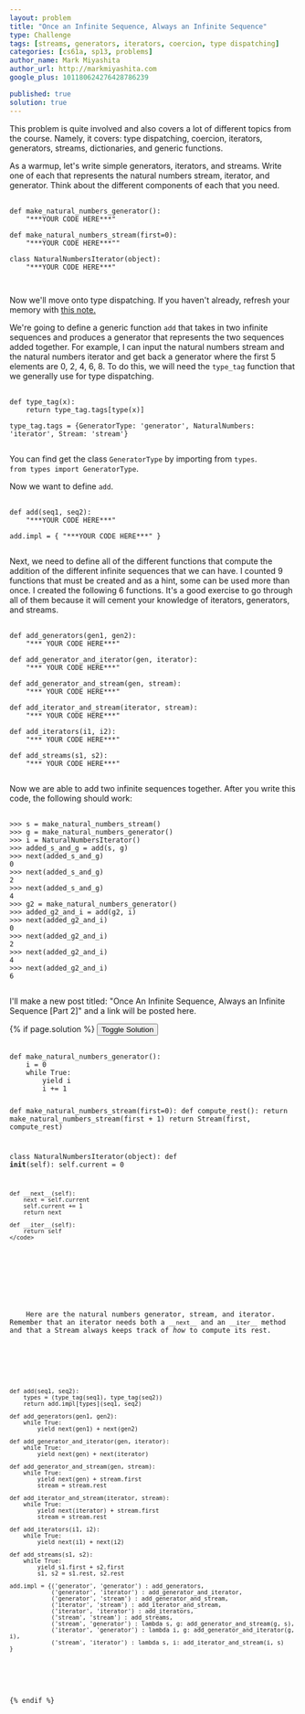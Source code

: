 ```yaml
---
layout: problem
title: "Once an Infinite Sequence, Always an Infinite Sequence"
type: Challenge
tags: [streams, generators, iterators, coercion, type dispatching]
categories: [cs61a, sp13, problems]
author_name: Mark Miyashita
author_url: http://markmiyashita.com
google_plus: 101180624276428786239

published: true
solution: true
---
```

<p>
  This problem is quite involved and also covers a lot of different topics from the course. Namely, it covers: type dispatching, coercion, iterators, generators, streams, dictionaries, and generic functions.
</p>

<p>
  As a warmup, let's write simple generators, iterators, and streams. Write one of each that represents the natural numbers stream, iterator, and generator. Think about the different components of each that you need.
</p>

<pre>
  <code class="prettyprint">
def make_natural_numbers_generator():
    "***YOUR CODE HERE***"

def make_natural_numbers_stream(first=0):
    "***YOUR CODE HERE***""

class NaturalNumbersIterator(object):
    "***YOUR CODE HERE***"

  </code>
</pre>

<p>
  Now we'll move onto type dispatching. If you haven't already, refresh your memory with <a href="http://markmiyashita.com/cs61a/sp13/notes/generic_functions_and_type_dispatching/">this note.</a>
</p>

<p>
  We're going to define a generic function <code>add</code> that takes in two infinite sequences and produces a generator that represents the two sequences added together. For example, I can input the natural numbers stream and the natural numbers iterator and get back a generator where the first 5 elements are 0, 2, 4, 6, 8. To do this, we will need the <code>type_tag</code> function that we generally use for type dispatching.
</p>

<pre>
  <code class="prettyprint">
def type_tag(x):
    return type_tag.tags[type(x)]

type_tag.tags = {GeneratorType: 'generator', NaturalNumbers: 'iterator', Stream: 'stream'}
  </code>
</pre>

<p>
  You can find get the class <code>GeneratorType</code> by importing from <code>types</code>. <br>
  <code>from types import GeneratorType</code>.
</p>

<p>
  Now we want to define <code>add</code>.
</p>

<pre>
  <code class="prettyprint">
def add(seq1, seq2):
    "***YOUR CODE HERE***"

add.impl = { "***YOUR CODE HERE***" }
  </code>
</pre>

<p>
  Next, we need to define all of the different functions that compute the addition of the different infinite sequences that we can have. I counted 9 functions that must be created and as a hint, some can be used more than once. I created the following 6 functions. It's a good exercise to go through all of them because it will cement your knowledge of iterators, generators, and streams.
</p>

<pre>
  <code class="prettyprint">
def add_generators(gen1, gen2):
    "*** YOUR CODE HERE***"

def add_generator_and_iterator(gen, iterator):
    "*** YOUR CODE HERE***"

def add_generator_and_stream(gen, stream):
    "*** YOUR CODE HERE***"

def add_iterator_and_stream(iterator, stream):
    "*** YOUR CODE HERE***"

def add_iterators(i1, i2):
    "*** YOUR CODE HERE***"

def add_streams(s1, s2):
    "*** YOUR CODE HERE***"
  </code>
</pre>

<p>
  Now we are able to add two infinite sequences together. After you write this code, the following should work:
</p>

<pre>
  <code class="prettyprint">
>>> s = make_natural_numbers_stream()
>>> g = make_natural_numbers_generator()
>>> i = NaturalNumbersIterator()
>>> added_s_and_g = add(s, g)
>>> next(added_s_and_g)
0
>>> next(added_s_and_g)
2
>>> next(added_s_and_g)
4
>>> g2 = make_natural_numbers_generator()
>>> added_g2_and_i = add(g2, i)
>>> next(added_g2_and_i)
0
>>> next(added_g2_and_i)
2
>>> next(added_g2_and_i)
4
>>> next(added_g2_and_i)
6
  </code>
</pre>

<p>
  I'll make a new post titled: "Once An Infinite Sequence, Always an Infinite Sequence [Part 2]" and a link will be posted here.
</p>

{% if page.solution %}
<button onclick="toggleSolution()">Toggle Solution</button>

<div class="solution">
  <pre>
    <code class="prettyprint">
def make_natural_numbers_generator():
    i = 0
    while True:
        yield i
        i += 1

def make_natural_numbers_stream(first=0):
    def compute_rest():
        return make_natural_numbers_stream(first + 1)
    return Stream(first, compute_rest)

class NaturalNumbersIterator(object):
    def __init__(self):
        self.current = 0

    def __next__(self):
        next = self.current
        self.current += 1
        return next

    def __iter__(self):
        return self
    </code>
  </pre>
  
  <p>
    Here are the natural numbers generator, stream, and iterator. Remember that an iterator needs both a <code>__next__</code> and an <code>__iter__</code> method and that a Stream always keeps track of <i>how</i> to compute its rest.
  </p>

  <pre>
    <code class="prettyprint">
def add(seq1, seq2):
    types = (type_tag(seq1), type_tag(seq2))
    return add.impl[types](seq1, seq2)

def add_generators(gen1, gen2):
    while True:
        yield next(gen1) + next(gen2)

def add_generator_and_iterator(gen, iterator):
    while True:
        yield next(gen) + next(iterator)

def add_generator_and_stream(gen, stream):
    while True:
        yield next(gen) + stream.first
        stream = stream.rest

def add_iterator_and_stream(iterator, stream):
    while True:
        yield next(iterator) + stream.first
        stream = stream.rest

def add_iterators(i1, i2):
    while True:
        yield next(i1) + next(i2)

def add_streams(s1, s2):
    while True:
        yield s1.first + s2.first
        s1, s2 = s1.rest, s2.rest

add.impl = {('generator', 'generator') : add_generators,
            ('generator', 'iterator') : add_generator_and_iterator,
            ('generator', 'stream') : add_generator_and_stream,
            ('iterator', 'stream') : add_iterator_and_stream,
            ('iterator', 'iterator') : add_iterators,
            ('stream', 'stream') : add_streams,
            ('stream', 'generator') : lambda s, g: add_generator_and_stream(g, s),
            ('iterator', 'generator') : lambda i, g: add_generator_and_iterator(g, i),
            ('stream', 'iterator') : lambda s, i: add_iterator_and_stream(i, s)
}
    </code>
  </pre>
</div>
{% endif %}
